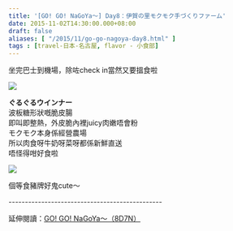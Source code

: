 ```yaml
---
title: '[GO! GO! NaGoYa～] Day8：伊賀の里モクモク手づくりファーム'
date: 2015-11-02T14:30:00.000+08:00
draft: false
aliases: [ "/2015/11/go-go-nagoya-day8.html" ]
tags : [travel-日本-名古屋, flavor - 小食部]
---
```


坐完巴士到機場，除咗check in當然又要搵食啦  

![](/images/nagoya8d.jpg)

**ぐるぐるウインナー**  
波板糖形狀嘅脆皮腸  
即叫即整熱，外皮脆內裡juicy肉嫩唔會粉  
モクモク本身係經營農場  
所以肉食呀牛奶呀菜呀都係新鮮直送  
唔怪得咁好食啦  

![](/images/nagoya8d1.jpg)

個等食豬牌好鬼cute～  
  
\-----------------------------------------------  
  
延伸閱讀：[GO! GO! NaGoYa～（8D7N）](https://hidie.net/nagoya8d7n/)
